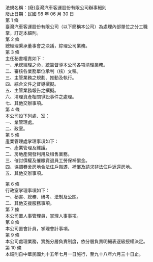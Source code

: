 法規名稱：(廢)臺灣汽車客運股份有限公司辦事細則  
廢止日期：民國 98 年 06 月 30 日  
第 1 條  
臺灣汽車客運股份有限公司（以下簡稱本公司）為處理內部單位之分工職  
掌，訂定本細則。  
第 2 條  
總經理秉承董事會之決議，綜理公司業務。  
第 3 條  
主任秘書權責如下：  
一、承總經理之命，統籌督導本公司各項清理業務。  
二、審核各業務單位承判（核）文稿。  
三、主管業務之規劃、推動及執行。  
四、綜合文件之督導撰擬。  
五、主管業務報告之撰擬。  
六、清理資產相關爭訟事件之處理。  
七、其他交辦事項。  
第 4 條  
本公司設下列處、室：  
一、業管理處。  
二、政室。  
第 5 條  
產業管理處掌理事項如下：  
一、產業管理及維護。  
二、房地產開發利用及租售業務。  
三、催討債權及催繳資退員工勞保補償金。  
四、協調眷舍房地合法住戶搬遷、補償及請求非法住戶返還房地。  
五、其他交辦事項。  


第 6 條  
行政室掌理事項如下：  
一、秘書、總務、研考、法制及公關。  
二、其他支援服務事項。  
第 7 條  
本公司置人事管理員，掌理人事事項。  
第 8 條  
本公司置會計員，掌理會計事項。  
第 9 條  
本公司處理業務，實施分層負責制度，依分層負責明細表逐級授權決定。  
第 10 條  
本細則自中華民國九十五年七月一日施行，至九十八年六月三十日止。  


